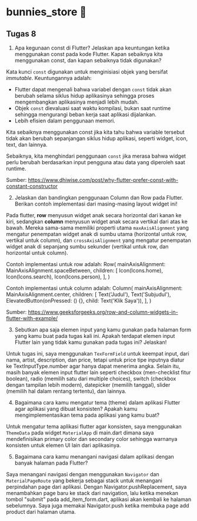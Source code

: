 # bunnies_store 🐰

## Tugas 8

1. Apa kegunaan const di Flutter? Jelaskan apa keuntungan ketika menggunakan const pada kode Flutter. Kapan sebaiknya kita menggunakan const, dan kapan sebaiknya tidak digunakan?

Kata kunci `const` digunakan untuk menginisiasi objek yang bersifat *immutable*. Keuntungannya adalah:
- Flutter dapat mengenali bahwa variabel dengan `const` tidak akan berubah selama siklus hidup aplikasinya sehingga proses mengembangkan aplikasinya menjadi lebih mudah.
- Objek `const` dievaluasi saat waktu kompilasi, bukan saat runtime sehingga mengurangi beban kerja saat aplikasi dijalankan.
- Lebih efisien dalam penggunaan memori.

Kita sebaiknya menggunakan const jika kita tahu bahwa variable tersebut tidak akan berubah sepanjangan siklus hidup aplikasi, seperti widget, icon, text, dan lainnya.

Sebaiknya, kita menghindari penggunaan `const`  jika merasa bahwa widget perlu berubah berdasarkan input pengguna atau data yang diperoleh saat runtime.

Sumber: https://www.dhiwise.com/post/why-flutter-prefer-const-with-constant-constructor

2. Jelaskan dan bandingkan penggunaan Column dan Row pada Flutter. Berikan contoh implementasi dari masing-masing layout widget ini!

Pada flutter, **row** menyusun widget anak secara horizontal dari kanan ke kiri, sedangkan **column** menyusun widget anak secara vertikal dari atas ke bawah. Mereka sama-sama memiliki properti utama `maxAxisAlignment` yang mengatur penempatan widget anak di sumbu utama (horizontal untuk row, vertikal untuk column), dan `crossAxisAlignment` yang mengatur penempatan widget anak di sepanjang sumbu sekunder (vertikal untuk row, dan horizontal untuk column).

Contoh implementasi untuk row adalah:
Row(
  mainAxisAlignment: MainAxisAlignment.spaceBetween,
  children: [
    Icon(Icons.home),
    Icon(Icons.search),
    Icon(Icons.person),
  ],
)

Contoh implementasi untuk column adalah:
Column(
  mainAxisAlignment: MainAxisAlignment.center,
  children: [
    Text('Judul'),
    Text('Subjudul'),
    ElevatedButton(onPressed: () {}, child: Text('Klik Saya')),
  ],
)

Sumber: https://www.geeksforgeeks.org/row-and-column-widgets-in-flutter-with-example/

3. Sebutkan apa saja elemen input yang kamu gunakan pada halaman form yang kamu buat pada tugas kali ini. Apakah terdapat elemen input Flutter lain yang tidak kamu gunakan pada tugas ini? Jelaskan!

Untuk tugas ini, saya menggunakan `TexFormField` untuk keempat input, dari nama, artist, description, dan price, tetapi untuk price tipe inputnya diatur ke TextInputType.number agar hanya dapat menerima angka. Selain itu, masih banyak elemen input flutter lain seperti checkbox (men-checklist fitur boolean), radio (memilih satu dari multiple choices), switch (checkbox dengan tampilan lebih modern), datepicker (memilih tanggal), slider (memilih hal dalam rentang tertentu), dan lainnya.

4. Bagaimana cara kamu mengatur tema (theme) dalam aplikasi Flutter agar aplikasi yang dibuat konsisten? Apakah kamu mengimplementasikan tema pada aplikasi yang kamu buat?

Untuk mengatur tema aplikasi flutter agar konsisten, saya menggunakan `ThemeData` pada widget `MaterialApp` di main.dart dimana saya mendefinisikan primary color dan secondary color sehingga warnanya konsisten untuk elemen UI lain dari aplikasinya.

5. Bagaimana cara kamu menangani navigasi dalam aplikasi dengan banyak halaman pada Flutter?

Saya menangani navigasi dengan menggunakan `Navigator` dan `MaterialPageRoute` yang bekerja sebagai stack untuk menangani perpindahan page dari aplikasi. Dengan Navigator.pushReplacement, saya menambahkan page baru ke stack dari navigation, lalu ketika menekan tombol "submit" pada add_item_form.dart, aplikasi akan kembali ke halaman sebelumnya. Saya juga memakai Navigator.push ketika membuka page add product dari halaman utama.
